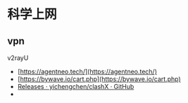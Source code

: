 # 科学上网
## vpn

v2rayU

- [https://agentneo.tech/](https://agentneo.tech/)
- [https://bywave.io/cart.php](https://bywave.io/cart.php)
- [Releases · yichengchen/clashX · GitHub](https://github.com/yichengchen/clashX/releases)
- 


